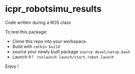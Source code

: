 # icpr_robotsimu_results
Code written during a ROS class

To test this package:
- Clone this repo into your workspace.
- Build with ```catkin build```
- source your newly built package ```source devel/setup.bash```
- Launch it ! ``` roslaunch launch/start_robot.launch```

Enjoy !

